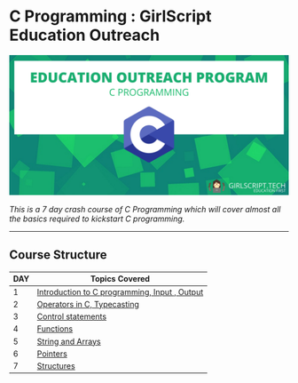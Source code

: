 # C Programming : GirlScript Education Outreach

![logo](GSCP2.jpg)

*This is a 7 day crash course of C Programming which will cover almost all the basics required to kickstart C programming.*

  ***

## Course Structure

DAY | Topics Covered 
--- | --- 
1 | [Introduction to C programming, Input , Output](DAY%201/Readme_of_day1.html) 
2 | [Operators in C, Typecasting](Day%202/readme_of_day2.html) 
3 | [Control statements](Day%203/Readme_of_day3.html) 
4 | [Functions](Day%204/Readme_of_day4.html) 
5 | [String and Arrays](Day%205/readme_of_day5.html) 
6 | [Pointers ](Day%206/Readme_of_day6.html)  
7 | [Structures]() 

